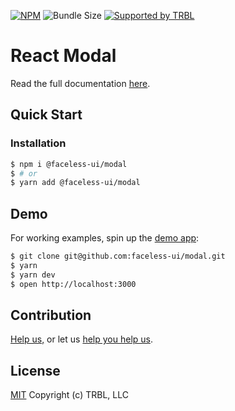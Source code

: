 [![NPM](https://img.shields.io/npm/v/@faceless-ui/modal)](https://www.npmjs.com/@faceless-ui/modal)
![Bundle Size](https://img.shields.io/bundlephobia/minzip/@faceless-ui/modal?label=zipped)
[![Supported by TRBL](https://img.shields.io/badge/supported_by-TRBL-black)](https://github.com/trouble)

# React Modal

Read the full documentation [here](https://faceless-ui.com/docs/modal).

## Quick Start

### Installation

```bash
$ npm i @faceless-ui/modal
$ # or
$ yarn add @faceless-ui/modal
```

## Demo

For working examples, spin up the [demo app](./demo/App.demo.js):

```bash
$ git clone git@github.com:faceless-ui/modal.git
$ yarn
$ yarn dev
$ open http://localhost:3000
```

## Contribution

[Help us,](https://github.com/faceless-ui/.github/blob/master/CONTRIBUTING.md) or let us [help you help us](https://github.com/faceless-ui/.github/blob/master/SUPPORT.md).

## License

[MIT](https://github.com/faceless-ui/modal/blob/master/LICENSE) Copyright (c) TRBL, LLC
